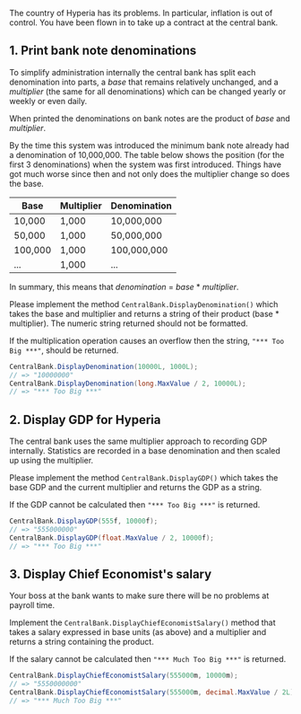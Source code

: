 The country of Hyperia has its problems. In particular, inflation is out of control. You have been flown in to take up a contract at the central bank.

## 1. Print bank note denominations

To simplify administration internally the central bank has split each denomination into parts, a _base_ that remains relatively unchanged, and a _multiplier_ (the same for all denominations) which can be changed yearly or weekly or even daily.

When printed the denominations on bank notes are the product of _base_ and _multiplier_.

By the time this system was introduced the minimum bank note already had a denomination of 10,000,000. The table below shows the position (for the first 3 denominations) when the system was first introduced. Things have got much worse since then and not only does the multiplier change so does the base.

| Base    | Multiplier | Denomination |
| ------- | ---------- | ------------ |
| 10,000  | 1,000      | 10,000,000   |
| 50,000  | 1,000      | 50,000,000   |
| 100,000 | 1,000      | 100,000,000  |
| ...     | 1,000      | ...          |

In summary, this means that _denomination_ = _base_ \* _multiplier_.

Please implement the method `CentralBank.DisplayDenomination()` which takes the base and multiplier and returns a string of their product (base \* multiplier). The numeric string returned should not be formatted.

If the multiplication operation causes an overflow then the string, `"*** Too Big ***"`, should be returned.

```csharp
CentralBank.DisplayDenomination(10000L, 1000L);
// => "10000000"
CentralBank.DisplayDenomination(long.MaxValue / 2, 10000L);
// => "*** Too Big ***"
```

## 2. Display GDP for Hyperia

The central bank uses the same multiplier approach to recording GDP internally. Statistics are recorded in a base denomination and then scaled up using the multiplier.

Please implement the method `CentralBank.DisplayGDP()` which takes the base GDP and the current multiplier and returns the GDP as a string.

If the GDP cannot be calculated then `"*** Too Big ***"` is returned.

```csharp
CentralBank.DisplayGDP(555f, 10000f);
// => "555000000"
CentralBank.DisplayGDP(float.MaxValue / 2, 10000f);
// => "*** Too Big ***"
```

## 3. Display Chief Economist's salary

Your boss at the bank wants to make sure there will be no problems at payroll time.

Implement the `CentralBank.DisplayChiefEconomistSalary()` method that takes a salary expressed in base units (as above) and a multiplier and returns a string containing the product.

If the salary cannot be calculated then `"*** Much Too Big ***"` is returned.

```csharp
CentralBank.DisplayChiefEconomistSalary(555000m, 10000m);
// => "5550000000"
CentralBank.DisplayChiefEconomistSalary(555000m, decimal.MaxValue / 2L);
// => "*** Much Too Big ***"
```
